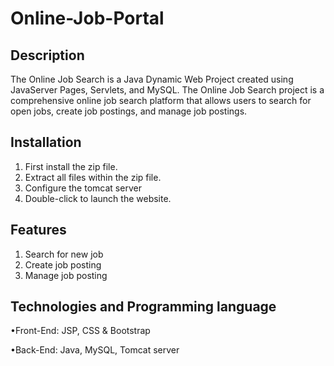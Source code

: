 # Online-Job-Portal 
## Description
The Online Job Search is a Java Dynamic Web Project created using JavaServer Pages, Servlets, and MySQL. The Online Job Search project is a comprehensive online job search platform that allows users to search for open jobs, create job postings, and manage job postings.
## Installation
1. First install the zip file.
2. Extract all files within the zip file.
3. Configure the tomcat server 
4. Double-click to launch the website.
## Features
1. Search for new job
2. Create job posting
3. Manage job posting
## Technologies and Programming language
•Front-End: JSP, CSS & Bootstrap

•Back-End: Java, MySQL, Tomcat server
